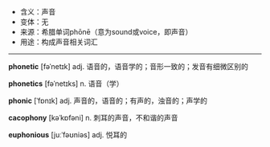 - <span class="definition">含义：声音</span>
- <span class="definition">变体：无</span>
- <span class="definition">来源：希腊单词phōnē（意为sound或voice，即声音）</span>
- <span class="definition">用途：构成声音相关词汇</span>

---

<span class="vocabulary">**phonetic**</span> [fəˈnetɪk] adj. 语音的，语音学的；音形一致的；发音有细微区别的

<span class="vocabulary">**phonetics**</span> [fəˈnetɪks] n. 语音（学）  

<span class="vocabulary">**phonic**</span> [ˈfɒnɪk] adj. 声音的，语音的；有声的，浊音的；声学的

<span class="vocabulary">**cacophony**</span> [kəˈkɒfəni] n. 刺耳的声音，不和谐的声音

<span class="vocabulary">**euphonious**</span> [juːˈfəʊniəs] adj. 悦耳的
